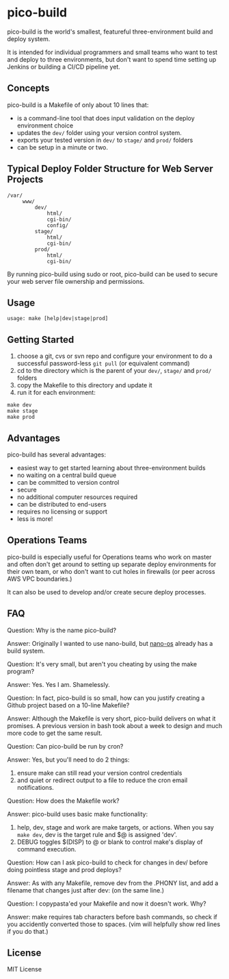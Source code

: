 # pico-build
pico-build is the world's smallest, featureful three-environment build and deploy system.

It is intended for individual programmers and small teams who want to test and deploy to three environments, but don't want to spend time setting up Jenkins or building a CI/CD pipeline yet.

## Concepts

pico-build is a Makefile of only about 10 lines that:

- is a command-line tool that does input validation on the deploy environment choice
- updates the `dev/` folder using your version control system.
- exports your tested version in `dev/` to `stage/` and `prod/` folders
- can be setup in a minute or two.

## Typical Deploy Folder Structure for Web Server Projects

```
/var/
     www/
         dev/
             html/
             cgi-bin/
             config/
         stage/
             html/
             cgi-bin/
         prod/
             html/
             cgi-bin/
```

By running pico-build using sudo or root, pico-build can be used to secure your web server file ownership and permissions.

## Usage

```
usage: make [help|dev|stage|prod]
```

## Getting Started

1. choose a git, cvs or svn repo and configure your environment to do a successful password-less `git pull` (or equivalent command)
2. cd to the directory which is the parent of your `dev/`, `stage/` and `prod/` folders
3. copy the Makefile to this directory and update it
4. run it for each environment:
```
make dev
make stage
make prod
```

## Advantages

pico-build has several advantages:

- easiest way to get started learning about three-environment builds
- no waiting on a central build queue
- can be committed to version control
- secure
- no additional computer resources required
- can be distributed to end-users
- requires no licensing or support
- less is more!

## Operations Teams

pico-build is especially useful for Operations teams who work on master and often don't get around to setting up separate deploy environments for their own team, or who don't want to cut holes in firewalls (or peer across AWS VPC boundaries.)

It can also be used to develop and/or create secure deploy processes.

## FAQ

Question: Why is the name pico-build?

Answer: Originally I wanted to use nano-build, but [nano-os](https://github.com/nanosoft-net/nano-os) already has a build system.


Question: It's very small, but aren't you cheating by using the make program?

Answer: Yes. Yes I am. Shamelessly.


Question: In fact, pico-build is so small, how can you justify creating a Github project based on a 10-line Makefile?

Answer: Although the Makefile is very short, pico-build delivers on what it promises. A previous version in bash took about a week to design and much more code to get the same result.


Question: Can pico-build be run by cron?

Answer: Yes, but you'll need to do 2 things:
1. ensure make can still read your version control credentials
2. and quiet or redirect output to a file to reduce the cron email notifications.


Question: How does the Makefile work?

Answer: pico-build uses basic make functionality:
1. help, dev, stage and work are make targets, or actions. When you say `make dev`, dev is the target rule and $@ is assigned 'dev'.
2. DEBUG toggles $(DISP) to @ or blank to control make's display of command execution.


Question: How can I ask pico-build to check for changes in dev/ before doing pointless stage and prod deploys?

Answer: As with any Makefile, remove dev from the .PHONY list, and add a filename that changes just after dev: (on the same line.)


Question: I copypasta'ed your Makefile and now it doesn't work. Why?

Answer: make requires tab characters before bash commands, so check if you accidently converted those to spaces. (vim will helpfully show red lines if you do that.)

## License

MIT License

